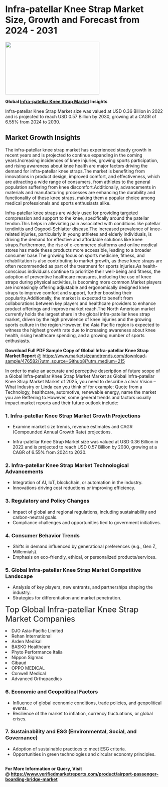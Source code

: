 <H1>Infra-patellar Knee Strap Market Size, Growth and Forecast from 2024 - 2031</H1><img class="aligncenter size-medium wp-image-584254" src="https://thirdeyenews.in/wp-content/uploads/2024/09/Global-Market-Research-300x168.jpeg" alt="" width="300" height="168" /><p><strong>Global&nbsp;<a href="https://www.marketsizeandtrends.com/download-sample/476582/?utm_source=Github8j?utm_medium=215">Infra-patellar Knee Strap Market</a> Insights</strong></p><p>Infra-patellar Knee Strap Market size was valued at USD 0.36 Billion in 2022 and is projected to reach USD 0.57 Billion by 2030, growing at a CAGR of 6.55% from 2024 to 2030.</p><p><h2>Market Growth Insights</h2> <p>The infra-patellar knee strap market has experienced steady growth in recent years and is projected to continue expanding in the coming years.Increasing incidences of knee injuries, growing sports participation, and rising awareness about knee health are major factors driving the demand for infra-patellar knee straps.The market is benefiting from innovations in product design, improved comfort, and effectiveness, which are attracting a wide range of consumers, from athletes to the general population suffering from knee discomfort.Additionally, advancements in materials and manufacturing processes are enhancing the durability and functionality of these knee straps, making them a popular choice among medical professionals and sports enthusiasts alike.</p> <p></p> <p>Infra-patellar knee straps are widely used for providing targeted compression and support to the knee, specifically around the patellar tendon.This helps in alleviating pain associated with conditions like patellar tendinitis and Osgood-Schlatter disease.The increased prevalence of knee-related injuries, particularly in young athletes and elderly individuals, is driving the demand for effective and affordable solutions like knee straps.Furthermore, the rise of e-commerce platforms and online medical stores has made these products more accessible, leading to a broader consumer base.The growing focus on sports medicine, fitness, and rehabilitation is also contributing to market growth, as these knee straps are often recommended as part of the treatment for sports injuries.As health-conscious individuals continue to prioritize their well-being and fitness, the adoption of preventive healthcare measures, including the use of knee straps during physical activities, is becoming more common.Market players are increasingly offering adjustable and ergonomically designed knee straps to improve comfort and support, further boosting their popularity.Additionally, the market is expected to benefit from collaborations between key players and healthcare providers to enhance product offerings and improve market reach.The North American market currently holds the largest share in the global infra-patellar knee strap market, driven by the high prevalence of knee injuries and the growing sports culture in the region.However, the Asia Pacific region is expected to witness the highest growth rate due to increasing awareness about knee health, rising healthcare spending, and a growing number of sports enthusiasts.<p></p><p><span class=""><strong>Download Full PDF Sample Copy of Global Infra-patellar Knee Strap Market Report</strong> @ <a href="https://www.marketsizeandtrends.com/download-sample/476582/?utm_source=Github8j?utm_medium=215" target="_blank">https://www.marketsizeandtrends.com/download-sample/476582/?utm_source=Github8j?utm_medium=215</a></span></p><p>In order to make an accurate and perceptive description of future scope of a Global&nbsp;Infra-patellar Knee Strap Market Market as Global&nbsp;Infra-patellar Knee Strap Market Market of 2025, you need to describe a clear Vision &ndash; What Industry or Linda can you think of for example: Quote from a Technology, healthcare, automotive, renewable energy, name the market you are Reffering to.However, some general trends and factors usually impact market reports and their future outlook include:</p><h3>1.&nbsp;<strong>Infra-patellar Knee Strap Market Growth Projections</strong></h3><ul><li>Examine market size trends, revenue estimates and CAGR (Compounded Annual Growth Rate) projections.</li><li><p>Infra-patellar Knee Strap Market size was valued at USD 0.36 Billion in 2022 and is projected to reach USD 0.57 Billion by 2030, growing at a CAGR of 6.55% from 2024 to 2030.</p></li></ul><h3>2.&nbsp;<strong>Infra-patellar Knee Strap Market Technological Advancements</strong></h3><ul><li>Integration of AI, IoT, blockchain, or automation in the industry.</li><li>Innovations driving cost reductions or improving efficiency.</li></ul><h3>3.&nbsp;<strong>Regulatory and Policy Changes</strong></h3><ul><li>Impact of global and regional regulations, including sustainability and carbon-neutral goals.</li><li>Compliance challenges and opportunities tied to government initiatives.</li></ul><h3>4.&nbsp;<strong>Consumer Behavior Trends</strong></h3><ul><li>Shifts in demand influenced by generational preferences (e.g., Gen Z, Millennials).</li><li>Emphasis on eco-friendly, ethical, or personalized products/services.</li></ul><h3>5.&nbsp;<strong>Global Infra-patellar Knee Strap Market Competitive Landscape</strong></h3><ul><li>Analysis of key players, new entrants, and partnerships shaping the industry.</li><li>Strategies for differentiation and market penetration.</li></ul><p data-pm-slice="1 1 []"><span style="color: inherit; font-family: inherit; font-size: 25px;">Top Global Infra-patellar Knee Strap Market Companies</span></p><div class="" data-test-id=""><p><li>DJO Asia-Pacific Limited</li><li> Rehan International</li><li> Arden Medikal</li><li> BASKO Healthcare</li><li> Phyto Performance Italia</li><li> Nippon Sigmax</li><li> Gibaud</li><li> OPPO MEDICAL</li><li> Conwell Medical</li><li> Advanced Orthopaedics</li></p></div><h3>6.&nbsp;<strong>Economic and Geopolitical Factors</strong></h3><ul><li>Influence of global economic conditions, trade policies, and geopolitical events.</li><li>Resilience of the market to inflation, currency fluctuations, or global crises.</li></ul><h3>7.&nbsp;<strong>Sustainability and ESG (Environmental, Social, and Governance)</strong></h3><ul><li>Adoption of sustainable practices to meet ESG criteria.</li><li>Opportunities in green technologies and circular economy principles.</li></ul><h2><strong style="font-size: 14px;">For More Information or Query, Visit @&nbsp;</strong><a style="background-color: #ffffff; font-size: 14px;" href="https://www.marketsizeandtrends.com/report/infra-patellar-knee-strap-market/" target="_blank">https://www.verifiedmarketreports.com/product/airport-passenger-boarding-bridge-market</a></h2>